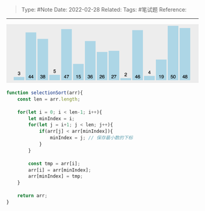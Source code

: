 > Type: #Note 
> Date: 2022-02-28
> Related: 
> Tags: #笔试题 
> Reference: 

----

![](./images/selectionsort.gif)

```js
function selectionSort(arr){
	const len = arr.length;

	for(let i = 0; i < len-1; i++){
		let minIndex = i;
		for(let j = i+1; j < len; j++){
			if(arr[j] < arr[minIndex]){
				minIndex = j; // 保存最小数的下标
			}
		}

		const tmp = arr[i];
		arr[i] = arr[minIndex];
		arr[minIndex] = tmp;
	}

	return arr;
}
```